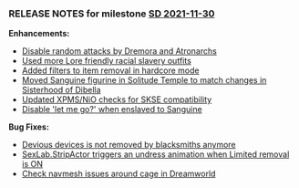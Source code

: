 ### RELEASE NOTES for milestone [SD 2021-11-30](https://github.com/SkyrimLL/SDPlus/milestone/81?closed=1) 
**Enhancements:** 
- [Disable random attacks by Dremora and Atronarchs](https://github.com/SkyrimLL/SDPlus/issues/1073)
- [Used more Lore friendly racial slavery outfits](https://github.com/SkyrimLL/SDPlus/issues/1071)
- [Added filters to item removal in hardcore mode](https://github.com/SkyrimLL/SDPlus/issues/1070)
- [Moved Sanguine figurine in Solitude Temple to match changes in Sisterhood of Dibella](https://github.com/SkyrimLL/SDPlus/issues/1068)
- [Updated XPMS/NiO checks for SKSE compatibility](https://github.com/SkyrimLL/SDPlus/issues/1067)
- [Disable 'let me go?' when enslaved to Sanguine](https://github.com/SkyrimLL/SDPlus/issues/1046)

**Bug Fixes:** 
- [Devious devices is not removed by blacksmiths anymore](https://github.com/SkyrimLL/SDPlus/issues/1075)
- [SexLab.StripActor triggers an undress animation when Limited removal is ON](https://github.com/SkyrimLL/SDPlus/issues/1069)
- [Check navmesh issues around cage in Dreamworld](https://github.com/SkyrimLL/SDPlus/issues/1032)

